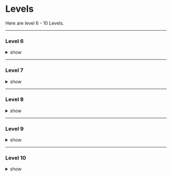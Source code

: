 # Levels

Here are level 6 - 10 Levels.<br>

---

### Level 6

<details>
  <summary>show</summary>

  ![Level 6](https://github.com/nuttanon172/NetPractice/blob/master/imgs/ex06.png)<br>

</details>

---

### Level 7

<details>
  <summary>show</summary>

  ![Level 7](https://github.com/nuttanon172/NetPractice/blob/master/imgs/ex07.png)<br>

</details>

---

### Level 8

<details>
  <summary>show</summary>

  ![Level 8](https://github.com/nuttanon172/NetPractice/blob/master/imgs/ex08.png)<br>

</details>

---

### Level 9

<details>
  <summary>show</summary>

  ![Level 9](https://github.com/nuttanon172/NetPractice/blob/master/imgs/ex09.png)<br>

</details>

---

### Level 10

<details>
  <summary>show</summary>

  ![Level 10](https://github.com/nuttanon172/NetPractice/blob/master/imgs/ex10.png)<br>

</details>
